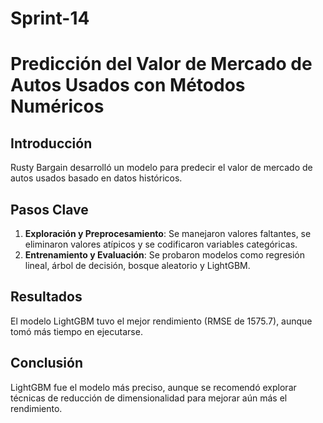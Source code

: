 # Sprint-14
# Predicción del Valor de Mercado de Autos Usados con Métodos Numéricos

## Introducción

Rusty Bargain desarrolló un modelo para predecir el valor de mercado de autos usados basado en datos históricos.

## Pasos Clave

1. **Exploración y Preprocesamiento**: Se manejaron valores faltantes, se eliminaron valores atípicos y se codificaron variables categóricas.
2. **Entrenamiento y Evaluación**: Se probaron modelos como regresión lineal, árbol de decisión, bosque aleatorio y LightGBM.

## Resultados

El modelo LightGBM tuvo el mejor rendimiento (RMSE de 1575.7), aunque tomó más tiempo en ejecutarse.

## Conclusión

LightGBM fue el modelo más preciso, aunque se recomendó explorar técnicas de reducción de dimensionalidad para mejorar aún más el rendimiento.
